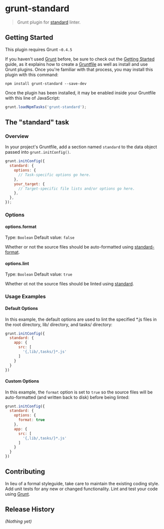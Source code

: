 # grunt-standard

> Grunt plugin for [standard](https://github.com/feross/standard) linter.

## Getting Started
This plugin requires Grunt `~0.4.5`

If you haven't used [Grunt](http://gruntjs.com/) before, be sure to check out the [Getting Started](http://gruntjs.com/getting-started) guide, as it explains how to create a [Gruntfile](http://gruntjs.com/sample-gruntfile) as well as install and use Grunt plugins. Once you're familiar with that process, you may install this plugin with this command:

```shell
npm install grunt-standard --save-dev
```

Once the plugin has been installed, it may be enabled inside your Gruntfile with this line of JavaScript:

```js
grunt.loadNpmTasks('grunt-standard');
```

## The "standard" task

### Overview
In your project's Gruntfile, add a section named `standard` to the data object passed into `grunt.initConfig()`.

```js
grunt.initConfig({
  standard: {
    options: {
      // Task-specific options go here.
    },
    your_target: {
      // Target-specific file lists and/or options go here.
    },
  },
});
```

### Options

#### options.format
Type: `Boolean`
Default value: `false`

Whether or not the source files should be auto-formatted using [standard-format](https://github.com/maxogden/standard-format).

#### options.lint
Type: `Boolean`
Default value: `true`

Whether ot not the source files should be linted using [standard](https://github.com/feross/standard).

### Usage Examples

#### Default Options

In this example, the default options are used to lint the specified *.js files in the root directory, lib/ directory, and tasks/ directory:

```js
grunt.initConfig({
  standard: {
    app: {
      src: [
        '{,lib/,tasks/}*.js'
      ]
    }
  }
})
```

#### Custom Options

In this example, the `format` option is set to `true` so the source files will be auto-formatted (and written back to disk) before being linted:

```js
grunt.initConfig({
  standard: {
    options: {
      format: true
    },
    app: {
      src: [
        '{,lib/,tasks/}*.js'
      ]
    }
  }
})
```

## Contributing
In lieu of a formal styleguide, take care to maintain the existing coding style. Add unit tests for any new or changed functionality. Lint and test your code using [Grunt](http://gruntjs.com/).

## Release History
_(Nothing yet)_
